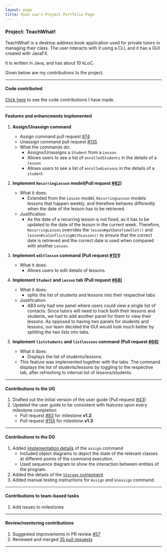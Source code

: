 ```yaml
---
layout: page
title: Ryan Low's Project Portfolio Page
---
```


### Project: TeachWhat!

TeachWhat! is a desktop address book application used for private tutors in managing their class.
The user interacts with it using a CLI, and it has a GUI created with JavaFX.

It is written in Java, and has about 10 kLoC.

Given below are my contributions to the project.

---

#### Code contributed

[Click here](https://nus-cs2103-ay2122s2.github.io/tp-dashboard/?search=Ryan-l98&sort=groupTitle&sortWithin=title&timeframe=commit&mergegroup=&groupSelect=groupByRepos&breakdown=true&checkedFileTypes=docs~functional-code~test-code~other&since=2022-02-18&tabOpen=true&tabType=authorship&tabAuthor=Ryan-L98&tabRepo=AY2122S2-CS2103T-W11-3%2Ftp%5Bmaster%5D&authorshipIsMergeGroup=false&authorshipFileTypes=docs~functional-code~test-code~other&authorshipIsBinaryFileTypeChecked=false) 
to see the code contributions I have made.

---

#### Features and enhancments implemented

1. **Assign/Unassign command** 

   * Assign command pull request [#74](https://github.com/AY2122S2-CS2103T-W11-3/tp/pull/74)
   * Unassign command pull request [#135](https://github.com/AY2122S2-CS2103T-W11-3/tp/pull/135) 
   * What the commands do:
     * Assigns/Unassigns a `Student` from a `Lesson`.
     * Allows users to see a list of `enrolledStudents` in the details of a `lesson`
     * Allows users to see a list of `enrolledLessons` in the details of a `student`

2. **Implement `RecurringLesson` model(Pull request [#82](https://github.com/AY2122S2-CS2103T-W11-3/tp/pull/82))**

   * What it does:
       * Extended from the `Lesson` model, `RecurringLesson` models lessons that happen weekly,
         and therefore behaves differently when the date of the lesson has to be retrieved.
   * Justification:
       * As the date of a recurring lesson is not fixed, as it has to be updated to the date of the lesson in the
         current week. Therefore, `RecurringLesson` overrides the `lesson#getDateTimeSlot()`
         and `lesson#isConflictingWithLesson()` to ensure that the correct date is retrieved and the correct date
         is used when compared with another `Lesson`.

3. **Implement `editlesson` command (Pull request [#151](https://github.com/AY2122S2-CS2103T-W11-3/tp/pull/151))**

   * What it does:
     * Allows users to edit details of lessons.


4. **Implement `Student` and `Lesson` tab (Pull request [#68)](https://github.com/AY2122S2-CS2103T-W11-3/tp/pull/68)**
    
   * What it does:
     * splits the list of students and lessons into their respective tabs
   * Justification:
     * AB3 only had one panel where users could view a single list of contacts. Since tutors will need to track
     both their lessons and students, we had to add another panel for them to view their lessons. As opposed to having 
     two panels for students and lessons, our team decided the GUI would look much better by splitting the two lists into
     tabs.

5. **Implement `liststudents` and `listlessons` command (Pull request [#68)](https://github.com/AY2122S2-CS2103T-W11-3/tp/pull/68)**

   * What it does:
     * Displays the list of students/lessons.
   * This feature was implemented together with the tabs. The command displays the list of students/lessons
   by toggling to the respective tab, after refreshing to internal list of lessons/students.
  
---

#### Contributions to the UG

1. Drafted out the initial version of the user guide (Pull request [#43](https://github.com/AY2122S2-CS2103T-W11-3/tp/pull/43))
2. Updated the user guide to be consistent with features upon every milestone completion
   * Pull request [#83](https://github.com/AY2122S2-CS2103T-W11-3/tp/pull/83) for milestone **v1.2**  
   * Pull request [#155](https://github.com/AY2122S2-CS2103T-W11-3/tp/pull/155) for milestone **v1.3**

---

#### Contributions to the DG

1. Added [implementation details](https://github.com/jamesyeap/tp/blob/master/docs/DeveloperGuide.md#assign-student-to-lesson) of the `assign` command
   * Included object diagrams to depict the state of the relevant classes at different points of the command execution.
   * Used sequence diagram to show the interaction between entities of the program.
2. Added the details of the [`Storage` component](https://github.com/AY2122S2-CS2103T-W11-3/tp/blob/master/docs/DeveloperGuide.md#storage-component)
3. Added manual testing instructions for `Assign` and `Unassign` command.

---

#### Contributions to team-based tasks

1. Add issues to milestones

---

#### Review/mentoring contributions

1. Suggested improvements in PR review [#57](https://github.com/AY2122S2-CS2103T-W11-3/tp/pull/57)
2. Reviewed and merged [35 pull requests](https://github.com/AY2122S2-CS2103T-W11-3/tp/pulls?q=is%3Apr+reviewed-by%3Aryan-l98+)

--- 
